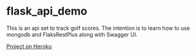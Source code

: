 # flask_api_demo
This is an api set to track golf scores.  The intention is to learn how to use mongodb and FlaksRestPlus along with Swagger UI.

[Project on Heroku](https://hidden-lake-98644.herokuapp.com/api)
